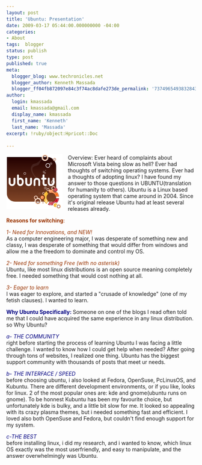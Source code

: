 ```yaml
---
layout: post
title: 'Ubuntu: Presentation'
date: 2009-03-17 05:44:00.000000000 -04:00
categories:
- About
tags:  blogger
status: publish
type: post
published: true
meta:
  blogger_blog: www.techronicles.net
  blogger_author: Kenneth Massada
  blogger_ff04fb872097e84c3f74ac8dafe273de_permalink: '7374965493832843616'
author:
  login: kmassada
  email: kmassada@gmail.com
  display_name: kmassada
  first_name: 'Kenneth'
  last_name: 'Massada'
excerpt: !ruby/object:Hpricot::Doc

---
```

<div class="separator" style="clear:both;text-align:center;"><a href="http://techronilces.files.wordpress.com/2009/03/c9147-ubuntu-splash-brown.png" style="clear:left;float:left;margin-bottom:1em;margin-right:1em;"><img border="0" src="/images/wp/c9147-ubuntu-splash-brown.png" /></a></div>
<p><a href="http://draft.blogger.com/goog_423335"></a>Overview: Ever heard of complaints about Microsoft Vista being slow as hell? Ever had thoughts of switching operating systems. Ever had a thoughts of adopting linux? I have found my answer to those questions in UBUNTU(translation for humanity to others). Ubuntu is a Linux based operating system that came around in 2004. Since it's original release Ubuntu had at least several releases already.</p>
<p><strong style="color:#993300;">Reasons for switching</strong><span style="color:#993300;">:</span></p>
<p><span style="color:#993300;"><em>1- Need for Innovations, and NEW!</em></span><br />As a computer engineering major, I was desperate of something new and classy, I was desperate of something that would differ from windows and allow me a the freedom to dominate and control my OS.</p>
<p><span style="color:#993300;"><em>2- Need for something Free (with no asterisk)</em></span><br />Ubuntu, like most linux distributions is an open source meaning completely free. I needed something that would cost nothing at all.</p>
<p><span style="color:#993300;"><em>3- Eager to learn</em></span><br />I was eager to explore, and started a "crusade of knowledge" (one of my fetish clauses). I wanted to learn.</p>
<p><strong><span style="color:navy;">Why Ubuntu Specifically:</span> </strong>Someone on one of the blogs I read often told me that I could have acquired the same experience in any linux distribution. so Why Ubuntu?</p>
<p><span style="color:navy;"><em>a- THE COMMUNITY</em></span><br />right before starting the process of learning Ubuntu I was facing a little challenge. I wanted to know how I could get help when needed? After going through tons of websites, I realized one thing. Ubuntu has the biggest support community with thousands of posts that meet ur needs.</p>
<p><em><span style="color:navy;">b- THE INTERFACE / SPEED</span></em><br />before choosing ubuntu, i also looked at Fedora, OpenSuse, PcLinusOS, and Kubuntu. There are different development environments, or if you like, looks for linux. 2 of the most popular ones are: kde and gnome(ubuntu runs on gnome). To be honnest Kubuntu has been my favourite choice, but unfortunately kde is bulky, and a little bit slow for me. It looked so appealing with its crazy plasma themes, but i needed something fast and efficient. I loved also both OpenSuse and Fedora, but couldn't find enough support for my system.</p>
<p><span style="color:navy;"><em>c-THE BEST</em></span><br />before installing linux, i did my research, and i wanted to know, which linux OS exactly was the most userfriendly, and easy to manipulate, and the answer overwhelmingly was Ubuntu.<span id="goog_423338"></span><span id="goog_423339"></span><a href="http://draft.blogger.com/"></a></p>
